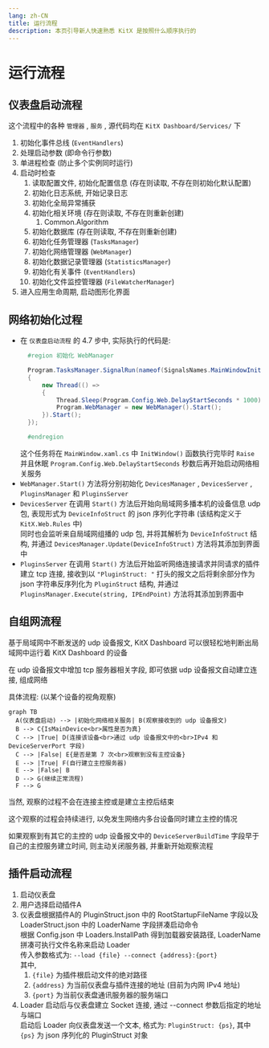 ```yaml
---
lang: zh-CN
title: 运行流程
description: 本页引导新人快速熟悉 KitX 是按照什么顺序执行的
---
```


# 运行流程

## 仪表盘启动流程

这个流程中的各种 `管理器` , `服务` , 源代码均在 `KitX Dashboard/Services/` 下

1. 初始化事件总线 (`EventHandlers`)
2. 处理启动参数 (即命令行参数)
3. 单进程检查 (防止多个实例同时运行)
4. 启动时检查
   1. 读取配置文件, 初始化配置信息 (存在则读取, 不存在则初始化默认配置)
   2. 初始化日志系统, 开始记录日志
   3. 初始化全局异常捕获
   4. 初始化相关环境 (存在则读取, 不存在则重新创建)
      1. Common.Algorithm
   5. 初始化数据库 (存在则读取, 不存在则重新创建)
   6. 初始化任务管理器 (`TasksManager`)
   7. 初始化网络管理器 (`WebManager`)
   8. 初始化数据记录管理器 (`StatisticsManager`)
   9. 初始化有关事件 (`EventHandlers`)
   10. 初始化文件监控管理器 (`FileWatcherManager`)
5. 进入应用生命周期, 启动图形化界面

## 网络初始化过程

- 在 `仪表盘启动流程` 的 4.7 步中, 实际执行的代码是:
  ```csharp
    #region 初始化 WebManager

    Program.TasksManager.SignalRun(nameof(SignalsNames.MainWindowInitSignal), () =>
    {
        new Thread(() =>
        {
            Thread.Sleep(Program.Config.Web.DelayStartSeconds * 1000);
            Program.WebManager = new WebManager().Start();
        }).Start();
    });

    #endregion
  ```
  这个任务将在 `MainWindow.xaml.cs` 中 `InitWindow()` 函数执行完毕时 `Raise`  
  并且休眠 `Program.Config.Web.DelayStartSeconds` 秒数后再开始启动网络相关服务  
- `WebManager.Start()` 方法将分别初始化 `DevicesManager` , `DevicesServer` , `PluginsManager` 和 `PluginsServer`
- `DevicesServer` 在调用 `Start()` 方法后开始向局域网多播本机的设备信息 udp 包, 表现形式为 `DeviceInfoStruct` 的 json 序列化字符串 (该结构定义于 `KitX.Web.Rules` 中)  
  同时也会监听来自局域网组播的 udp 包, 并将其解析为 `DeviceInfoStruct` 结构, 并通过 `DevicesManager.Update(DeviceInfoStruct)` 方法将其添加到界面中
- `PluginsServer` 在调用 `Start()` 方法后开始监听网络连接请求并同请求的插件建立 tcp 连接, 接收到以 `"PluginStruct: "` 打头的报文之后将剩余部分作为 json 字符串反序列化为 `PluginStruct` 结构, 并通过 `PluginsManager.Execute(string, IPEndPoint)` 方法将其添加到界面中

## 自组网流程

基于局域网中不断发送的 udp 设备报文, KitX Dashboard 可以很轻松地判断出局域网中运行着 KitX Dashboard 的设备

在 udp 设备报文中增加 tcp 服务器相关字段, 即可依据 udp 设备报文自动建立连接, 组成网络

具体流程: (以某个设备的视角观察)

```mermaid
graph TB
  A(仪表盘启动) --> |初始化网络相关服务| B(观察接收到的 udp 设备报文)
  B --> C{IsMainDevice<br>属性是否为真}
  C --> |True| D(连接该设备<br>通过 udp 设备报文中的<br>IPv4 和 DeviceServerPort 字段)
  C --> |False| E{是否是第 7 次<br>观察到没有主控设备}
  E --> |True| F(自行建立主控服务器)
  E --> |False| B
  D --> G(继续正常流程)
  F --> G
```

当然, 观察的过程不会在连接主控或是建立主控后结束

这个观察的过程会持续进行, 以免发生网络内多台设备同时建立主控的情况

如果观察到有其它的主控的 udp 设备报文中的 `DeviceServerBuildTime` 字段早于自己的主控服务建立时间, 则主动关闭服务器, 并重新开始观察流程


## 插件启动流程
1. 启动仪表盘
2. 用户选择启动插件A
3. 仪表盘根据插件A的 PluginStruct.json 中的 RootStartupFileName 字段以及 LoaderStruct.json 中的 LoaderName 字段拼凑启动命令  
   根据 Config.json 中 Loaders.InstallPath 得到加载器安装路径, LoaderName 拼凑可执行文件名称来启动 Loader  
   传入参数格式为: `--load {file} --connect {address}:{port}`  
   其中,  
   1. `{file}` 为插件根启动文件的绝对路径  
   2. `{address}` 为当前仪表盘与插件连接的地址 (目前为内网 IPv4 地址)  
   3. `{port}` 为当前仪表盘通讯服务器的服务端口  
4. Loader 启动后与仪表盘建立 Socket 连接, 通过 --connect 参数后指定的地址与端口  
   启动后 Loader 向仪表盘发送一个文本, 格式为: `PluginStruct: {ps}`, 其中 `{ps}` 为 json 序列化的 PluginStruct 对象
